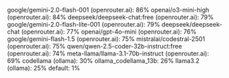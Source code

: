 google/gemini-2.0-flash-001 (openrouter.ai): 86%
openai/o3-mini-high (openrouter.ai): 84%
deepseek/deepseek-chat:free (openrouter.ai): 79%
google/gemini-2.0-flash-lite-001 (openrouter.ai): 79%
deepseek/deepseek-chat (openrouter.ai): 77%
openai/gpt-4o-mini (openrouter.ai): 76%
google/gemini-flash-1.5 (openrouter.ai): 75%
mistralai/codestral-2501 (openrouter.ai): 75%
qwen/qwen-2.5-coder-32b-instruct:free (openrouter.ai): 74%
meta-llama/llama-3.1-70b-instruct (openrouter.ai): 69%
codellama (ollama): 30%
ollama_codellama_13b: 26%
llama3.2 (ollama): 25%
default: 1%
